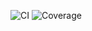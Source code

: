 <!-- Coverage and CI badges can be embedded in README.md once CI runs -->
![CI](https://github.com/USER/REPO/actions/workflows/ci.yml/badge.svg)
![Coverage](https://img.shields.io/badge/coverage-AUTO-green)

